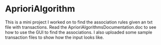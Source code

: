 # AprioriAlgorithm
This is a mini project I worked on to find the association rules given an txt file with transactions. 
Read the AprioriAlgorithmsDocumentation.doc to see how to use the GUI to find the associations.
I also uploaded some sample transaction files to show how the input looks like.

